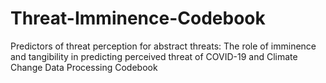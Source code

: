 # Threat-Imminence-Codebook
Predictors of threat perception for abstract threats: The role of imminence and tangibility in predicting perceived threat of COVID-19 and Climate Change Data Processing Codebook
